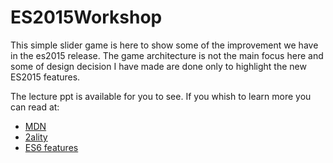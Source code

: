 # ES2015Workshop

This simple slider game is here to show some of the improvement we have in the es2015 release.
The game architecture is not the main focus here and some of design decision I have made are done only to highlight the new ES2015 features.

The lecture ppt is available for you to see.
If you whish to learn more you can read at:
* [MDN](https://developer.mozilla.org/en/docs/Web/JavaScript)
* [2ality](http://www.2ality.com/)
* [ES6 features](http://es6-features.org/)

